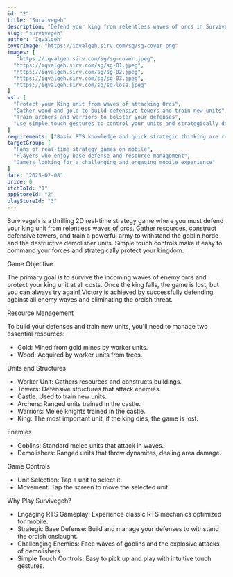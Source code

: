 ```yaml
---
id: "2"
title: "Survivegeh"
description: "Defend your king from relentless waves of orcs in Survivegeh! Gather resources, build towers, and train units to survive the onslaught of goblins and demolishers in this thrilling 2D RTS game."
slug: "survivegeh"
author: "Iqvalgeh"
coverImage: "https://iqvalgeh.sirv.com/sg/sg-cover.png"
images: [
   "https://iqvalgeh.sirv.com/sg/sg-cover.jpeg",
  "https://iqvalgeh.sirv.com/sg/sg-01.jpeg",
  "https://iqvalgeh.sirv.com/sg/sg-02.jpeg",
  "https://iqvalgeh.sirv.com/sg/sg-03.jpeg",
  "https://iqvalgeh.sirv.com/sg/sg-lose.jpeg"
]
wsl: [
  "Protect your King unit from waves of attacking Orcs",
  "Gather wood and gold to build defensive towers and train new units",
  "Train archers and warriors to bolster your defenses",
  "Use simple touch gestures to control your units and strategically defend your base"
]
requirements: ["Basic RTS knowledge and quick strategic thinking are recommended"]
targetGroup: [
  "Fans of real-time strategy games on mobile",
  "Players who enjoy base defense and resource management",
  "Gamers looking for a challenging and engaging mobile experience"
]
date: "2025-02-08"
price: 0
itchIoId: "1"
appStoreId: "2"
playStoreId: "3"
---
```


Survivegeh is a thrilling 2D real-time strategy game where you must defend your king unit from relentless waves of orcs. Gather resources, construct defensive towers, and train a powerful army to withstand the goblin horde and the destructive demolisher units. Simple touch controls make it easy to command your forces and strategically protect your kingdom.

Game Objective

The primary goal is to survive the incoming waves of enemy orcs and protect your king unit at all costs. Once the king falls, the game is lost, but you can always try again! Victory is achieved by successfully defending against all enemy waves and eliminating the orcish threat.

Resource Management

To build your defenses and train new units, you'll need to manage two essential resources:

-   Gold: Mined from gold mines by worker units.
-   Wood: Acquired by worker units from trees.

Units and Structures

-   Worker Unit: Gathers resources and constructs buildings.
-   Towers: Defensive structures that attack enemies.
-   Castle: Used to train new units.
-   Archers: Ranged units trained in the castle.
-   Warriors: Melee knights trained in the castle.
-   King: The most important unit, if the king dies, the game is lost.

Enemies

-   Goblins: Standard melee units that attack in waves.
-   Demolishers: Ranged units that throw dynamites, dealing area damage.

Game Controls

-   Unit Selection: Tap a unit to select it.
-   Movement: Tap the screen to move the selected unit.

Why Play Survivegeh?

-   Engaging RTS Gameplay: Experience classic RTS mechanics optimized for mobile.
-   Strategic Base Defense: Build and manage your defenses to withstand the orcish onslaught.
-   Challenging Enemies: Face waves of goblins and the explosive attacks of demolishers.
-   Simple Touch Controls: Easy to pick up and play with intuitive touch gestures.